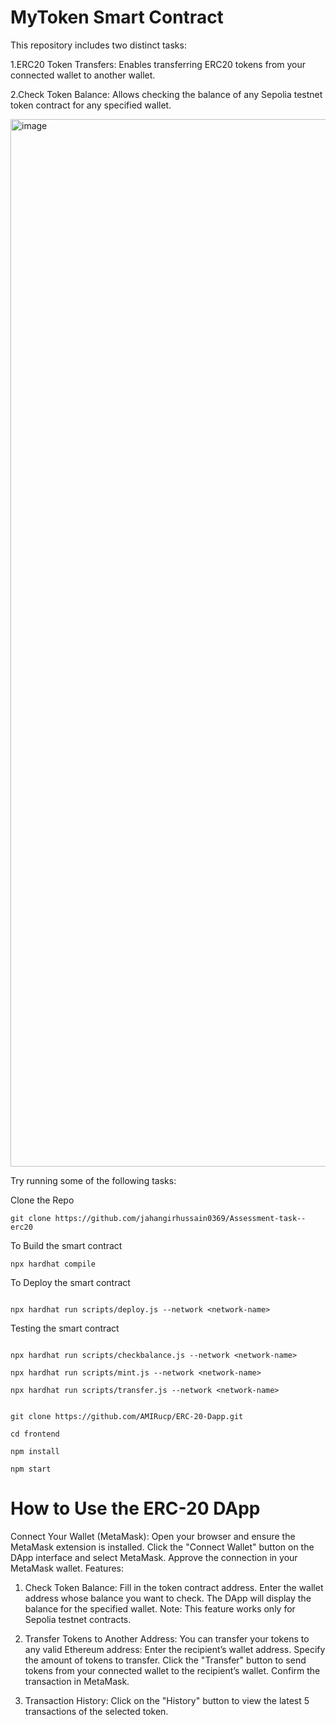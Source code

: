 # MyToken Smart Contract

This repository includes two distinct tasks:

1.ERC20 Token Transfers: Enables transferring ERC20 tokens from your connected wallet to another wallet.

2.Check Token Balance: Allows checking the balance of any Sepolia testnet token contract for any specified wallet.





<img width="1676" alt="image" src="https://github.com/user-attachments/assets/39e10751-65ee-4556-8cb1-59fd1d51aa4a" />




Try running some of the following tasks:

 Clone the Repo
```shell
git clone https://github.com/jahangirhussain0369/Assessment-task--erc20

```
 To Build the smart contract
```shell
npx hardhat compile

```

To Deploy the smart contract
```shell

npx hardhat run scripts/deploy.js --network <network-name>

```
Testing the smart contract 

```shell

npx hardhat run scripts/checkbalance.js --network <network-name>

npx hardhat run scripts/mint.js --network <network-name>

npx hardhat run scripts/transfer.js --network <network-name>
```


```shell

git clone https://github.com/AMIRucp/ERC-20-Dapp.git

cd frontend

npm install

npm start 
```

# How to Use the ERC-20 DApp

Connect Your Wallet (MetaMask):
Open your browser and ensure the MetaMask extension is installed.
Click the "Connect Wallet" button on the DApp interface and select MetaMask.
Approve the connection in your MetaMask wallet.
Features:
1. Check Token Balance:
Fill in the token contract address.
Enter the wallet address whose balance you want to check.
The DApp will display the balance for the specified wallet.
Note: This feature works only for Sepolia testnet contracts.

3. Transfer Tokens to Another Address:
You can transfer your tokens to any valid Ethereum address:
Enter the recipient’s wallet address.
Specify the amount of tokens to transfer.
Click the "Transfer" button to send tokens from your connected wallet to the recipient’s wallet.
Confirm the transaction in MetaMask.

5. Transaction History:
Click on the "History" button to view the latest 5 transactions of the selected token.
